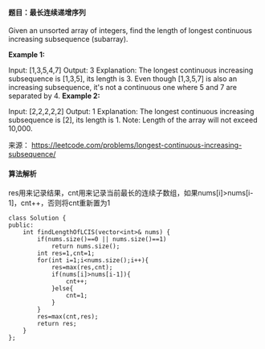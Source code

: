 #### 题目：最长连续递增序列
Given an unsorted array of integers, find the length of longest continuous increasing subsequence (subarray).

**Example 1:**

Input: [1,3,5,4,7]
Output: 3
Explanation: The longest continuous increasing subsequence is [1,3,5], its length is 3. 
Even though [1,3,5,7] is also an increasing subsequence, it's not a continuous one where 5 and 7 are separated by 4. 
**Example 2:**

Input: [2,2,2,2,2]
Output: 1
Explanation: The longest continuous increasing subsequence is [2], its length is 1. 
Note: Length of the array will not exceed 10,000.


来源： https://leetcode.com/problems/longest-continuous-increasing-subsequence/


#### 算法解析
res用来记录结果，cnt用来记录当前最长的连续子数组，如果nums[i]>nums[i-1]，cnt++，否则将cnt重新置为1
```
class Solution {
public:
    int findLengthOfLCIS(vector<int>& nums) {
        if(nums.size()==0 || nums.size()==1)
            return nums.size();
        int res=1,cnt=1;
        for(int i=1;i<nums.size();i++){
            res=max(res,cnt);
            if(nums[i]>nums[i-1]){
                cnt++;
            }else{
                cnt=1;
            }
        }
        res=max(cnt,res);
        return res;
    }
};
```
